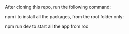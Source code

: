 After cloning this repo, run the following command:

npm i to install all the packages, from the root folder only:

npm run dev to start all the app from roo
